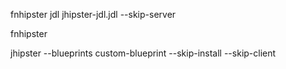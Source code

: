 fnhipster jdl jhipster-jdl.jdl --skip-server

fnhipster

jhipster --blueprints custom-blueprint --skip-install --skip-client
